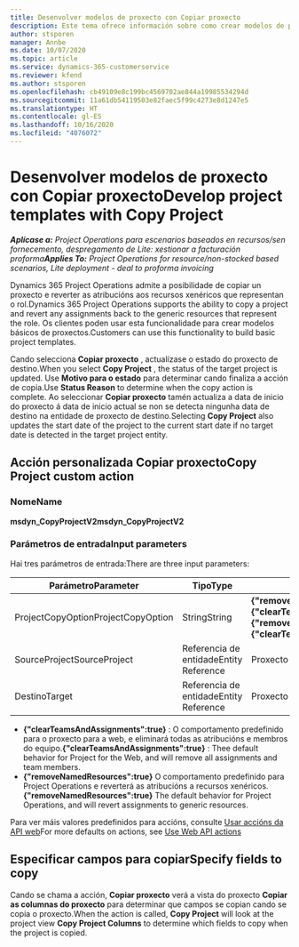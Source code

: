 ```yaml
---
title: Desenvolver modelos de proxecto con Copiar proxecto
description: Este tema ofrece información sobre como crear modelos de proxecto usando a acción personalizada Copiar proxecto.
author: stsporen
manager: Annbe
ms.date: 10/07/2020
ms.topic: article
ms.service: dynamics-365-customerservice
ms.reviewer: kfend
ms.author: stsporen
ms.openlocfilehash: cb49109e8c199bc4569702ae844a19985534294d
ms.sourcegitcommit: 11a61db54119503e82faec5f99c4273e8d1247e5
ms.translationtype: HT
ms.contentlocale: gl-ES
ms.lasthandoff: 10/16/2020
ms.locfileid: "4076072"
---
```

# <a name="develop-project-templates-with-copy-project"></a><span data-ttu-id="04f19-103">Desenvolver modelos de proxecto con Copiar proxecto</span><span class="sxs-lookup"><span data-stu-id="04f19-103">Develop project templates with Copy Project</span></span>

<span data-ttu-id="04f19-104">_**Aplícase a:** Project Operations para escenarios baseados en recursos/sen fornecemento, despregamento de Lite: xestionar a facturación proforma_</span><span class="sxs-lookup"><span data-stu-id="04f19-104">_**Applies To:** Project Operations for resource/non-stocked based scenarios, Lite deployment - deal to proforma invoicing_</span></span>

<span data-ttu-id="04f19-105">Dynamics 365 Project Operations admite a posibilidade de copiar un proxecto e reverter as atribucións aos recursos xenéricos que representan o rol.</span><span class="sxs-lookup"><span data-stu-id="04f19-105">Dynamics 365 Project Operations supports the ability to copy a project and revert any assignments back to the generic resources that represent the role.</span></span> <span data-ttu-id="04f19-106">Os clientes poden usar esta funcionalidade para crear modelos básicos de proxectos.</span><span class="sxs-lookup"><span data-stu-id="04f19-106">Customers can use this functionality to build basic project templates.</span></span>

<span data-ttu-id="04f19-107">Cando selecciona **Copiar proxecto** , actualízase o estado do proxecto de destino.</span><span class="sxs-lookup"><span data-stu-id="04f19-107">When you select **Copy Project** , the status of the target project is updated.</span></span> <span data-ttu-id="04f19-108">Use **Motivo para o estado** para determinar cando finaliza a acción de copia.</span><span class="sxs-lookup"><span data-stu-id="04f19-108">Use **Status Reason** to determine when the copy action is complete.</span></span> <span data-ttu-id="04f19-109">Ao seleccionar **Copiar proxecto** tamén actualiza a data de inicio do proxecto á data de inicio actual se non se detecta ningunha data de destino na entidade de proxecto de destino.</span><span class="sxs-lookup"><span data-stu-id="04f19-109">Selecting **Copy Project** also updates the start date of the project to the current start date if no target date is detected in the target project entity.</span></span>

## <a name="copy-project-custom-action"></a><span data-ttu-id="04f19-110">Acción personalizada Copiar proxecto</span><span class="sxs-lookup"><span data-stu-id="04f19-110">Copy Project custom action</span></span> 

### <a name="name"></a><span data-ttu-id="04f19-111">Nome</span><span class="sxs-lookup"><span data-stu-id="04f19-111">Name</span></span> 

<span data-ttu-id="04f19-112">**msdyn_CopyProjectV2**</span><span class="sxs-lookup"><span data-stu-id="04f19-112">**msdyn_CopyProjectV2**</span></span>

### <a name="input-parameters"></a><span data-ttu-id="04f19-113">Parámetros de entrada</span><span class="sxs-lookup"><span data-stu-id="04f19-113">Input parameters</span></span>
<span data-ttu-id="04f19-114">Hai tres parámetros de entrada:</span><span class="sxs-lookup"><span data-stu-id="04f19-114">There are three input parameters:</span></span>

| <span data-ttu-id="04f19-115">Parámetro</span><span class="sxs-lookup"><span data-stu-id="04f19-115">Parameter</span></span>          | <span data-ttu-id="04f19-116">Tipo</span><span class="sxs-lookup"><span data-stu-id="04f19-116">Type</span></span>   | <span data-ttu-id="04f19-117">Valores</span><span class="sxs-lookup"><span data-stu-id="04f19-117">Values</span></span>                                                   | 
|--------------------|--------|----------------------------------------------------------|
| <span data-ttu-id="04f19-118">ProjectCopyOption</span><span class="sxs-lookup"><span data-stu-id="04f19-118">ProjectCopyOption</span></span>  | <span data-ttu-id="04f19-119">String</span><span class="sxs-lookup"><span data-stu-id="04f19-119">String</span></span> | <span data-ttu-id="04f19-120">**{"removeNamedResources":true}** ou **{"clearTeamsAndAssignments":true}**</span><span class="sxs-lookup"><span data-stu-id="04f19-120">**{"removeNamedResources":true}** or **{"clearTeamsAndAssignments":true}**</span></span> |
| <span data-ttu-id="04f19-121">SourceProject</span><span class="sxs-lookup"><span data-stu-id="04f19-121">SourceProject</span></span>      | <span data-ttu-id="04f19-122">Referencia de entidade</span><span class="sxs-lookup"><span data-stu-id="04f19-122">Entity Reference</span></span> | <span data-ttu-id="04f19-123">Proxecto de orixe</span><span class="sxs-lookup"><span data-stu-id="04f19-123">Source Project</span></span> |
| <span data-ttu-id="04f19-124">Destino</span><span class="sxs-lookup"><span data-stu-id="04f19-124">Target</span></span>             | <span data-ttu-id="04f19-125">Referencia de entidade</span><span class="sxs-lookup"><span data-stu-id="04f19-125">Entity Reference</span></span> | <span data-ttu-id="04f19-126">Proxecto de destino</span><span class="sxs-lookup"><span data-stu-id="04f19-126">Target Project</span></span> |


- <span data-ttu-id="04f19-127">**{"clearTeamsAndAssignments":true}** : O comportamento predefinido para o proxecto para a web, e eliminará todas as atribucións e membros do equipo.</span><span class="sxs-lookup"><span data-stu-id="04f19-127">**{"clearTeamsAndAssignments":true}** : Thee default behavior for Project for the Web, and will remove all assignments and team members.</span></span>
- <span data-ttu-id="04f19-128">**{"removeNamedResources":true}** O comportamento predefinido para Project Operations e reverterá as atribucións a recursos xenéricos.</span><span class="sxs-lookup"><span data-stu-id="04f19-128">**{"removeNamedResources":true}** The default behavior for Project Operations, and will revert assignments to generic resources.</span></span>

<span data-ttu-id="04f19-129">Para ver máis valores predefinidos para accións, consulte [Usar accións da API web](https://docs.microsoft.com/powerapps/developer/common-data-service/webapi/use-web-api-actions)</span><span class="sxs-lookup"><span data-stu-id="04f19-129">For more defaults on actions, see [Use Web API actions](https://docs.microsoft.com/powerapps/developer/common-data-service/webapi/use-web-api-actions)</span></span>

## <a name="specify-fields-to-copy"></a><span data-ttu-id="04f19-130">Especificar campos para copiar</span><span class="sxs-lookup"><span data-stu-id="04f19-130">Specify fields to copy</span></span> 
<span data-ttu-id="04f19-131">Cando se chama a acción, **Copiar proxecto** verá a vista do proxecto **Copiar as columnas do proxecto** para determinar que campos se copian cando se copia o proxecto.</span><span class="sxs-lookup"><span data-stu-id="04f19-131">When the action is called, **Copy Project** will look at the project view **Copy Project Columns** to determine which fields to copy when the project is copied.</span></span>
